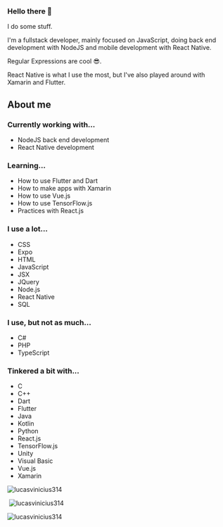 ### Hello there 👋

I do some stuff.

I'm a fullstack developer, mainly focused on JavaScript, doing back end development with NodeJS and mobile development with React Native.

Regular Expressions are cool 😎.

React Native is what I use the most, but I've also played around with Xamarin and Flutter.

## About me

### Currently working with...

- NodeJS back end development
- React Native development

### Learning...

- How to use Flutter and Dart
- How to make apps with Xamarin
- How to use Vue.js
- How to use TensorFlow.js
- Practices with React.js

### I use a lot...

- CSS
- Expo
- HTML
- JavaScript
- JSX
- JQuery
- Node.js
- React Native
- SQL

### I use, but not as much...

- C#
- PHP
- TypeScript

### Tinkered a bit with...

- C
- C++
- Dart
- Flutter
- Java
- Kotlin
- Python
- React.js
- TensorFlow.js
- Unity
- Visual Basic
- Vue.js
- Xamarin

<p><img src="https://github-readme-stats.vercel.app/api/top-langs?username=lucasvinicius314&show_icons=true&locale=en&layout=compact&theme=dark&langs_count=10" alt="lucasvinicius314" /></p>

<p>&nbsp;<img src="https://github-readme-stats.vercel.app/api?username=lucasvinicius314&show_icons=true&locale=en&theme=dark&count_private=true" alt="lucasvinicius314" /></p>

<p><img src="https://github-readme-streak-stats.herokuapp.com/?user=lucasvinicius314&theme=dark" alt="lucasvinicius314" /></p>
